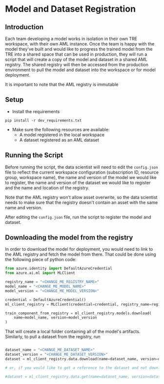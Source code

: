 # Model and Dataset Registration

## Introduction

Each team developing a model works in isolation in their own TRE workspace, with their own AML instance. Once the team is happy with the model they've built and would like to progress the trained model from the TRE into a shared space that can be used in production, they will run a script that will create a copy of the model and dataset in a shared AML registry.
The shared registry will then be accessed from the production environment to pull the model and dataset into the workspace or for model deployment.

It is important to note that the AML registry is immutable

## Setup
* Install the requirements
```
pip install -r dev_requirements.txt
```
* Make sure the following resources are available:
  * A model registered in the local workspace
  * A dataset registered as an AML dataset

## Running the Script

Before running the script, the data scientist will need to edit the `config.json` file to reflect the current workspace configuration (subscription ID, resource group, workspace name), the name and version of the model we would like to register, the name and version of the dataset we would like to register and the name and location of the registry.

Note that the AML registry won't allow asset overwrite, so the data scientist needs to make sure that the registry doesn't contain an asset with the same name and version.

After editing the `config.json` file, run the script to register the model and dataset.

## Downloading the model from the registry

In order to download the model for deployment, you would need to link to the AML registry and fetch the model from there. That could be done using the following piece of python code:

```python
from azure.identity import DefaultAzureCredential
from azure.ai.ml import MLClient

registry_name = "<CHANGE_ME_REGISTRY_NAME>"
model_name = "<CHANGE_ME_MODEL_NAME>"
model_version = "<CHANGE_ME_MODEL_VERSION>"

credential = DefaultAzureCredential()
ml_client_registry = MLClient(credential=credential, registry_name=registry_name)

train_component_from_registry = ml_client_registry.models.download(
    name=model_name, version=model_version
)


```

That will create a local folder containing all of the model's artifacts. Similarly, to pull a dataset from the registry, run

```python

dataset_name = "<CHANGE_ME_DATASET_NAME>"
dataset_version = "<CHANGE_ME_DATASET_VERSION>"
dataset = ml_client_registry.data.download(name=dataset_name, version=dataset_version)

# or, if you would like to get a reference to the dataset and not download it (for example, if you would like the dataset to be used as an input for an AML job) run this command instead:

#dataset = ml_client_registry.data.get(name=dataset_name, version=dataset_version)

```

